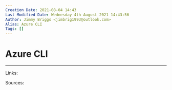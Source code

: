 ```yaml
---
Creation Date: 2021-08-04 14:43
Last Modified Date: Wednesday 4th August 2021 14:43:56
Author: Jimmy Briggs <jimbrig1993@outlook.com>
Alias: Azure CLI
Tags: []
---
```


# Azure CLI

***

Links: 

Sources:

